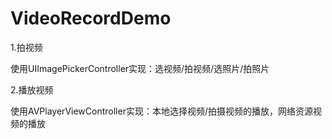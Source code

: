 # VideoRecordDemo
1.拍视频

使用UIImagePickerController实现：选视频/拍视频/选照片/拍照片

2.播放视频

使用AVPlayerViewController实现：本地选择视频/拍摄视频的播放，网络资源视频的播放

